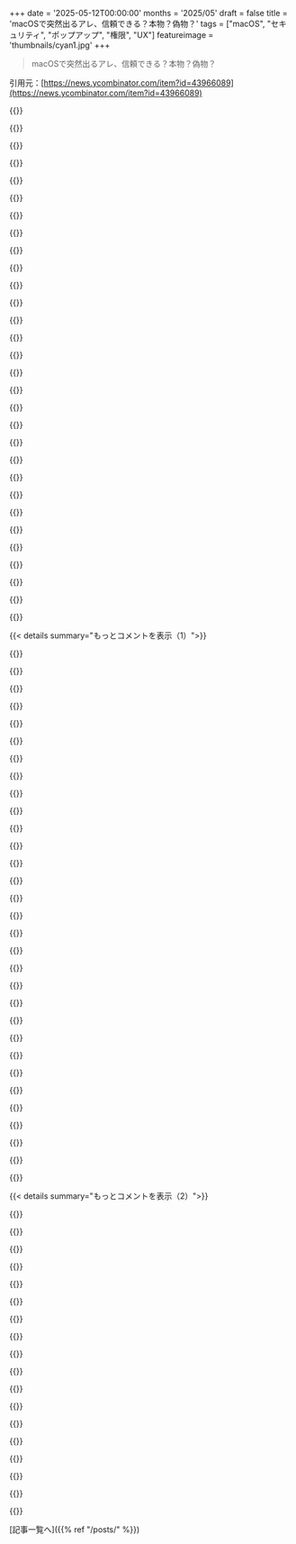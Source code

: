 +++
date = '2025-05-12T00:00:00'
months = '2025/05'
draft = false
title = 'macOSで突然出るアレ、信頼できる？本物？偽物？'
tags = ["macOS", "セキュリティ", "ポップアップ", "権限", "UX"]
featureimage = 'thumbnails/cyan1.jpg'
+++

> macOSで突然出るアレ、信頼できる？本物？偽物？

引用元：[https://news.ycombinator.com/item?id=43966089](https://news.ycombinator.com/item?id=43966089)




{{<matomeQuote body="Appleさんへお願い。アプデとかで突然ローカル管理者パスワードを聞くポップアップ出すの、いい加減やめてほしいんだよね。<br>誰でも簡単に偽物のポップアップ作れるし、「底辺80%」のユーザーは偽物か本物か見分けようとしないよ。<br>こんなことしてたら、正規のソフトが何のきっかけもなく勝手にパスワード要求するんだって、ユーザーに教え込むだけじゃん。それが今のダイアログのやってること。<br>メニューバーにカラフルなアイコン出すとか、Windowsみたいに専用画面使うとか、やり方あるでしょ。今のmacOSの「セキュリティ」UIはマジでひどい。" userName="xp84" createdAt="2025/05/12 23:12:32" color="#ff5733">}}




{{<matomeQuote body="こういうのホント嫌いなんだよね。なんで聞いてくるのか分かんないし、「いいえ」って言ったらどうなるかも分かんない。設定をどう管理すればいいかも全然。<br>アプリの設定画面みたいに、「はい、設定パネル開いてXXXを許可して」って言うのとは全然違う。そっちならアプリ名も機能も切り替えも見れて、オンオフ自由じゃん。<br>だから”capabilities”って概念、あんま好きじゃないんだ。UXがひどいし、ひどくならざるを得ない感じ。「新しいアプリをフルに楽しむには＜PCをroot化＞を有効にして。」開発者側が好き勝手メッセージ決めれたらこうなるでしょ。全然親切じゃない。" userName="whartung" createdAt="2025/05/12 23:36:24" color="#45d325">}}




{{<matomeQuote body="＞capabilitiesって概念のUXがひどいと思うって意見だけど、そんなことないと思うな。macOSのが中途半端で後付けだからダメなだけだよ。ちゃんとできるはず。<br>例えば、どのアプリにどんな長期的な権限あげたか設定画面で見れるようにするとか（Accessibility設定みたいにね）、最近どう使ったかのログとか、取り消しも。アプリが権限求めるときに理由説明つけるとか（iOSみたいに）。”いいえ”って言ったらどうなるかちゃんと示すとか。interdictionとかLogging、Little snitchみたいなのも。もっと細かい権限設定も必要。アプリに”PCをroot化”なんて権限絶対あげたくないし、そもそもそんなの必要ないでしょ。<br>macOSの問題はPOSIXベースでcapabilityを後付けしようとしてるからだと思う。アプリ開発者もcapability前提で考えてないし。本来ならfopen()とかもcapabilityを引数に取るべきだけど、それやったら今までの全部のソフト変えることになるから無理だよね。" userName="josephg" createdAt="2025/05/13 00:16:38" color="#ff33a1">}}




{{<matomeQuote body="macOSの内部をちょっと見てきた者として、これ全部めちゃ面白いね。でも気になるんだけど、capabilityってそんな低レベルで実装できると思う？POSIXのセキュリティモデルって、C言語で書きやすいシンプルなモデルだからああなってるんじゃないかなって気がするんだよね。<br>あなたが言ってるcapabilityシステムはすごいクールだけど、ずっと複雑に聞こえる。もしそれが本当に複雑で、本質的にシンプルじゃないなら、システムの一部を抜き出して悪用するみたいな回避策が出てきちゃわないかな。" userName="nmgycombinator" createdAt="2025/05/13 00:25:31" color="">}}




{{<matomeQuote body="もしmacOSがポップアップをウィンドウに紐付けたままでいてくれたら、これほど問題じゃなかったかもね[0]。完全に解決じゃないけど、マシだった。今のポップアップはツールバーの上に重なるから、アプリの一部にすごく見えちゃうんだよ。<br>Steve JobsもAquaのデモで、独立したモーダルの面倒さを指摘してたのにね[1]。なのに今はこれだよ。AppleがモバイルUIにやたらこだわる変な癖のせいでさ。" userName="ronnieboy493" createdAt="2025/05/13 06:55:58" color="#38d3d3">}}




{{<matomeQuote body="偽ポップアップをクリックすることの脅威モデルって何なの？だってシステムから来てないんだから、別に何も起こらないでしょ？" userName="matthewfcarlson" createdAt="2025/05/13 01:04:09" color="">}}




{{<matomeQuote body="iCloudにログインする時、平文のローカルパスワードがサーバーに送信されるって主張の証拠、お願いできますか。" userName="DowsingSpoon" createdAt="2025/05/13 00:25:56" color="">}}




{{<matomeQuote body="Capability自体はホントに低レベルで実装できるよ。各プロセスと関連付けられたcapabilityの配列みたいにね。Wikipediaのc-listってページ見てみて。あのページでも指摘してるけど、POSIXのファイルディスクリプタって実質c-listなんだよ。<br>Capability OSは、オープンファイル以外のリソースへのアクセス制御に、同じようなメカニズムを使うわけ。GP（前のコメント）が言ってた他のこと（Loggingとかinterdiction、UIとかね）は、一番下のcapabilityシステムの上に実装するレイヤーだよ。" userName="ryukafalz" createdAt="2025/05/13 01:35:21" color="#ff5733">}}




{{<matomeQuote body="passkeyのポップアップがjavascriptのポップアップと区別つかないのは、ひどいセキュリティ上の間違いだね。" userName="musicale" createdAt="2025/05/13 02:18:36" color="#ff33a1">}}




{{<matomeQuote body="SeL4はCで全部書かれた、能力ベースのOSツールキットだよ。OSのコア部分はたった数千行なんだ。しかも数学的にバグがないって証明されてるんだぜ、信じられないだろ。メモリ割り当ても能力を使うんだ。だから普通はシステム全体のメモリを管理するマイクロサービス（ユーザーランドプロセス）がいて、他のプロセスはそいつに頼んでヒープメモリを割り当ててもらうんだよ。（まぁ普通は大きなブロックを割り当てて、それを普通のあれで分割するけどね）。" userName="josephg" createdAt="2025/05/13 05:00:46" color="">}}




{{<matomeQuote body="プレーンテキストのパスワードを送るとは一言も言ってないよ。’暗号化’するって書いてあるのは、Keychainにアクセスする必要があるからだ。ダイアログにはそう書いてあるけど、この許可から逃れる方法はないんだよ。君は100%間違ってる。編集： https://apple.stackexchange.com/questions/467137/are-keychai..." userName="ssd646" createdAt="2025/05/13 02:36:59" color="">}}




{{<matomeQuote body="AppleはSEPコプロセッサにL4の派生を使ってると思うけど、それがSeL4かは分からないな。いつかじっくり調べるべきOSがまた増えた感じだ。" userName="nmgycombinator" createdAt="2025/05/13 07:09:19" color="">}}




{{<matomeQuote body="ここで何が問題なの？Javascriptのポップアップは指紋認証を読み取れないんだから、偽のpasskeyポップアップの最終的な狙いは何になるっていうの？" userName="sureIy" createdAt="2025/05/13 04:05:10" color="">}}




{{<matomeQuote body="macOSにはPrivacy ＆ Securityペインで細かい権限が見られる最初のUIがあるよ。App Store外アプリの説明はチェックされないから、macOSは説明を出さないんだ。「いいえ」の場合も同じ。偽の申請は変なユーザー体験になるし、怖がられるし、Appleらしくない。macOSは全てのアプリがサンドボックス化されてて、root権限も弱められてる。これは他のOSより優れてる点だね。" userName="mike_hearn" createdAt="2025/05/13 10:08:49" color="#38d3d3">}}




{{<matomeQuote body="悪意のあるアプリがこれを真似するのはかなり簡単そうだね。" userName="saagarjha" createdAt="2025/05/13 09:24:54" color="">}}




{{<matomeQuote body="この名作を再投稿する時が来たみたいだね：The Line of Death https://textslashplain.com/2017/01/14/the-line-of-death/" userName="yencabulator" createdAt="2025/05/13 03:21:14" color="">}}




{{<matomeQuote body="テクノロジー詳しくない親戚は、ローカルのデバイスパスワード／パスフレーズとiCloud／Apple IDパスワードの違いが分かんなくて、どれか動くまで全部入れちゃうんだ（UIが不明瞭で一貫性ないから仕方ない）。Appleは昔VistaのUACをからかってたけど、結局同じような突然のプロンプトまみれで、UIはむしろ弱くなってるね。" userName="pornel" createdAt="2025/05/13 02:58:51" color="#45d325">}}




{{<matomeQuote body="Keychainについて調べた者として、君はこの状況を誤解してると思うな。Keychain項目はiCloudとローカルに別々にあって、ローカルのはiCloudに行かない場合もある。ローカルマシンのパスワード（ログインに使うやつ）はKeychain項目として保存されないから、iCloudやローカルKeychainには入らないよ。コンピューターのパスワードはローカルKeychain解除に使うけど、パスワード自体は保存されないんだ。ローカルはiCloudとは別物だよ。Apple開発者じゃないけど調べたんだ。" userName="nmgycombinator" createdAt="2025/05/13 02:55:33" color="#ff5c5c">}}




{{<matomeQuote body="They also run L4 variants below and besides XNU, on same cores as the rest https://randomaugustine.medium.com/on-apple-exclaves-d683a2c．．．っていう技術的な話もあるらしいよ．残りのcoresと同じとこでね．" userName="SSLy" createdAt="2025/05/13 07:18:37" color="#38d3d3">}}




{{<matomeQuote body="The Plessey 250ってやつ，すごかったんだよ．．． https://en.wikipedia.org/wiki/Plessey_System_250" userName="FuriouslyAdrift" createdAt="2025/05/13 16:58:55" color="">}}




{{<matomeQuote body="Touch IDあっても全部のpassword popupsがすぐ消えるわけじゃないんだよね．会社のwork macbookのMDM／security settingsのせいかもだけど，Touch ID効いたりpassword求められたり．AppleよりUACの方がマシ．仕事終わりにapplications閉じたのに，password promptsが背景に残ってる日とかあるし．あれimportantだったの？Should I still permit them？誰にもわかんない！" userName="jeroenhd" createdAt="2025/05/13 08:39:28" color="#45d325">}}




{{<matomeQuote body="へぇ，なるほどねぇ．attached modalsはwindowがある前提だけど，たぶん10回のうち9回はtrueだろうしね．" userName="nmgycombinator" createdAt="2025/05/13 07:03:16" color="">}}




{{<matomeQuote body="こういう時にintegrated fingerprint readerがあるの，really appreciateなんだよね．普段はlaptop screen closedでexternal monitor使ってるけど，system dialogsでauthenticateするためにspecifically openしてるよ．" userName="aranchelk" createdAt="2025/05/13 01:14:36" color="#785bff">}}




{{<matomeQuote body="tech companiesのdamage controlをfor freeでするくらいなら，navyとかでlivesをsaveするdamage control skills活かした方がいいんじゃないの？More seriously，俺は”the app store”とか”walled gardens”が良いなんてstupid ideaにはnever surrenderだね．They are notだし，simply being on the app storeはanything at allのtrustのsignalじゃないよ．" userName="Der_Einzige" createdAt="2025/05/13 13:38:32" color="">}}




{{<matomeQuote body="それがgood or badだってargueしたんじゃなくて，only that it allows Apple to verify thingsだって言っただけだよ．Actually macOSはsometimes explanations使うじゃん．Calendar accessとかね．Anything where the rationaleがintuitively checkedできる seems to OK to use them．" userName="mike_hearn" createdAt="2025/05/13 18:43:03" color="">}}




{{<matomeQuote body="system preferences windowにくっついたdialogとしてopenするようにして，within thatにwhat app／serviceがpermissions求めてるかincludeすべきだよ．free floating windowはfor anyone isn’t goodだし，settings appをduplicatingするのはat least slightly more difficult to fakeにするだろうしね．" userName="jclardy" createdAt="2025/05/13 08:42:01" color="#ff5c5c">}}




{{<matomeQuote body="Thanks for posting．I’ve had this vividly in my mind for years，but didn’t remember the source．Makes so much sense．" userName="WA" createdAt="2025/05/13 05:37:25" color="">}}




{{<matomeQuote body="non technical userがscary pop ups and warningsをどれだけ気にしないかっていうexampleね．MacOS and Chrome動かしてるpeopleとか，full blue screenの”your computer has been locked by windows，call Microsoft support at this phone number to unlock”っていう詐欺にregularly fall forなんだよ．自分がwindows computerじゃないってことすらtheir mindsにenterしないまま，that it’s just scam content presented in a full screen browser windowだってcontemplateするbefore they evenね．" userName="walrus01" createdAt="2025/05/13 10:26:19" color="#ff33a1">}}




{{<matomeQuote body="うん，こういうシステム全般の問題点だよね．メッセージがユーザーにうまく伝わらないんだ．昔のjava appletは”このアプリは署名されてます，続けますか？”って聞くんだけど，それが本当に何を意味するのか（ユーザーが実行するとサンドボックス外で動くってこと），分かるのは底辺のエンジニアだけ．Windows UACとか他のLinuxデスクトップのセキュリティも似たようなもんかな．" userName="spoonsort" createdAt="2025/05/13 14:49:01" color="#ff5733">}}




{{<matomeQuote body="最近知ったんだけど，macアプリはシステムのApplicationsじゃなくて自分のホームディレクトリの方に入れるべきなんだって．非adminユーザーにしてアプリをホームのApplicationsに入れれば，ほとんどのアプリはadmin権限なしで勝手にアップデートできるから権限要求に悩まされないよ．ただしTailscaleとか一部例外あり．これはPareto Securityってアプリも推奨してる方法らしい．詳しくはリンク見てみて．" userName="cypherpunks01" createdAt="2025/05/12 22:37:54" color="#ff5c5c">}}




{{< details summary="もっとコメントを表示（1）">}}

{{<matomeQuote body="残念ながら，多くの（ほとんど？）アプリ開発者もこのこと知らないんだよね．中にはアプリを明示的に／Applicationsにインストールしないと動かないようにしてる人たちもいるんだ．" userName="Etheryte" createdAt="2025/05/12 23:02:42" color="">}}




{{<matomeQuote body="全体のトピックは置いといて，俺は昔から＄HOME／Applicationsに入れてるよ．ほとんどのソフトは気にしない．たまに初心者に”Downloadsフォルダから起動してるけど，／Applicationsに移動しようか？”って聞くポップアップ出すくらい．Adobeとか”Installers”使うアプリだけは／Applicationsに入れてるけど，きっと移動したら動かないだろうな．こうするとホームディレクトリコピーするだけでアプリも簡単に移行できて楽なんだ．" userName="xp84" createdAt="2025/05/12 23:17:35" color="">}}




{{<matomeQuote body="＞ホームディレクトリ全部コピーすれば移行が楽になるって考えね．<br>関係ないけど，macOSのドラッグ＆ドロップインストールってマジで最高だよ．みんな文句言うけど，あれって単にフォルダをApplicationsフォルダに移動してるだけなんだって気づいてないんだよね．Windowsの”ウィザード”方式よりずっとシンプルでしょ．まあ，開発者によるけどね．" userName="nmgycombinator" createdAt="2025/05/12 23:22:23" color="">}}




{{<matomeQuote body="もしアプリを〜／Applicationsに入れると，rootなしで自動アップデートできるけど，怪しいコードもroot権限なしでそれを上書きできちゃうよ．" userName="throwaway290" createdAt="2025/05/13 05:46:14" color="">}}




{{<matomeQuote body="いやいや，それは何リリースか前に直ってるよ．macOSは何年もrootユーザーの概念を使ってない．実際のパーミッションモデルはUNIXと全然違うんだ．<br>１．アプリは他のアプリのファイルをいじれない．たとえ＄HOMEにあっても無理．ターミナルで試してみてよ．<br>２．rootでもSIPを無効にしない限りシステムに勝手な変更はできない（リカバリーモードでいじる必要あり）．だから昔みたいに簡単に上書きされたりはしないよ．" userName="mike_hearn" createdAt="2025/05/13 10:14:43" color="#ff5c5c">}}




{{<matomeQuote body="UNIXモデルが互換性のためだけってのは違うと思うな．<br>１．ターミナルになんらかの権限が必要ってことね．<br>２．多くのアプリはアップデート時にadminのパスワードを聞くよ．Dockerとかね．開発者向けソフトは”sudoが必要だから”って言うし．SIPで守られてるのは一部だけ．それ以外はrootが結構いじれるんじゃないかな．MacPortsとかは全部sudoの下だし．" userName="throwaway290" createdAt="2025/05/13 12:58:51" color="#785bff">}}




{{<matomeQuote body="grepは読み取り専用だから常に許可されてるよ．<br>うん，Dockerみたいな開発ツールはadminパスワードを聞いてくるけど，それはほとんどのMacユーザーが経験することじゃないね．Rootはまだ存在するけど，元々Linux用に作られたソフトとか一部の特殊なケース以外では，遭遇しないと思うな．" userName="mike_hearn" createdAt="2025/05/13 18:41:49" color="#ff5733">}}




{{<matomeQuote body="macOSの”とりあえずApplicationsにドラッグ”方式の問題はアンインストールだよ．フォルダを消してもユーザーデータ（破損してる可能性もあるよね？）は消えないし，初回起動時にアプリが作ったシステム側のファイルも消えないんだ．普通のWindowsインストーラーなら，ユーザーデータも消すだろうし（前者），システム側のファイルは確実に消してくれるんだけどね（後者）．" userName="Kwpolska" createdAt="2025/05/13 06:35:52" color="#45d325">}}




{{<matomeQuote body="Finderでアプリを/Applicationsにドラッグすると何か起こるみたい。mvコマンドで移動すると、アプリが動かないことが多いんだよ。昔やったことだから詳細忘れちゃった、ごめんね。誰か詳しい人いるかな。" userName="jen729w" createdAt="2025/05/13 04:57:41" color="#785bff">}}




{{<matomeQuote body="macOS 15.4.1だけど、~/Applicationsなんてフォルダないよ。" userName="nyanpasu64" createdAt="2025/05/13 04:56:38" color="">}}




{{<matomeQuote body="macOSのアンインストールが難しいのはマジで同意だわ。Appleはきっと将来、全部のアプリが自己完結型になって、ゴミ箱に入れるだけでホントに全部消せるようになるって考えてるんじゃないかな。でも、それは現実的じゃないかもね。ファイル移動だけで済むインストールやアンインストールって、やっぱり良いと思うんだ。" userName="nmgycombinator" createdAt="2025/05/13 06:44:20" color="">}}




{{<matomeQuote body="Finderでの/Applicationsには、ちょっとした魔法があるんだ。実はこれ二つのフォルダで構成されてて、一つはシステムパーティションにあって書き込みできなくて、もう一つはデータパーティションにあって自分でインストールしたものはそこに入るんだよ。" userName="tonyedgecombe" createdAt="2025/05/13 05:56:47" color="#ff5733">}}




{{<matomeQuote body="「grepは常に許可される」ってのは間違い。一部フォルダは許可必要だし、許可されれば書き込みもできる。アプリの署名検証（SIPとか）はあるけど、編集しても警告出ないケースもあるし、xcodeあれば自分で署名できちゃうから偽装も可能だよ。別のコメントでも言ったけど、~/Applicationsを使うのはSIPとかあっても、まだセキュリティは低いんだ。" userName="throwaway290" createdAt="2025/05/14 07:02:57" color="#ff5c5c">}}




{{<matomeQuote body="Apple自身にも、Applicationsフォルダにないアプリが読み取り専用でマウントされるっていう変な癖がいくつかあるんだ。このバグはしばらく見てないけど、直ったっていう公式な情報も見たことないから…。" userName="Klonoar" createdAt="2025/05/13 06:51:18" color="">}}




{{<matomeQuote body="「Applicationsにドラッグして、ゴミ箱に移動して削除」っていう流れは何十年も前、たぶんNeXTStep [0]の時代に発明されたんだよ。アプリケーションバンドルは書き込みできるようには作られてないし、ユーザーデータをそこに書くこともできない。もしAppleが将来の変更を考えてるなら、彼らはその実行力がマジで低いね。[0] https://www.nextcomputers.org/files/manuals/nd/Concepts/Inst..." userName="Kwpolska" createdAt="2025/05/13 20:45:46" color="#38d3d3">}}




{{<matomeQuote body="/Applicationsフォルダは三つあるんだよ、君が言った二つと、各グラフィカルユーザーのための~/Applicationsね。" userName="SSLy" createdAt="2025/05/13 07:21:00" color="">}}




{{<matomeQuote body="完全に署名ベースじゃないよ．ChromeのInfo.plist編集できるか試してみて．権限がわかるよ．署名はネイティブコードは毎回，データファイルやバンドル構造は初回だけチェックされるんだ．ネットなしでもOK，公証もチェックできるよ．" userName="mike_hearn" createdAt="2025/05/14 18:44:15" color="#38d3d3">}}




{{<matomeQuote body="管理者なら，今でも~/Applicationsにアプリをインストールすることを選べるよ．" userName="mulmen" createdAt="2025/05/12 23:35:26" color="">}}




{{<matomeQuote body="それはバグじゃなくて，translocationっていうセキュリティ機能（ハック？）なんだ．ダウンロードしたアプリをFinderで最初に移動させずに実行すると起こるんだよ．" userName="mike_hearn" createdAt="2025/05/13 10:11:49" color="#ff5733">}}




{{<matomeQuote body="それは異端だね！まあ，昔のiPodならそれに近かったけどね．Apple Storeの同僚がたくさんアプリとかをiPodに入れてたんだ．" userName="xp84" createdAt="2025/05/13 01:51:00" color="">}}




{{<matomeQuote body="僕のAdobeアプリは全部/Applications/gfxからちゃんと動いてるよ．~/Applicationsに入れたことはないんだ．それらは他にもいろいろなファイルをあちこちに置くけどね．" userName="egypturnash" createdAt="2025/05/13 02:03:47" color="">}}




{{<matomeQuote body="＞ChromeのInfo.plist編集できるか試してみて権限確認．署名アプリのplistは編集できても次回起動で”破損してる”扱いが多いけどTauriアプリは起動できた．マルウェアはアプリを書き換えるより削除して置き換える手があり，~/Applicationsなら権限なしでできちゃうんだ．" userName="throwaway290" createdAt="2025/05/15 09:46:17" color="#ff33a1">}}




{{<matomeQuote body="残念ながらmacOSは~/Applicationsのアプリを普通の”アプリケーション”に混ぜて表示する魔法はないんだ．でもSettingsやPhotosみたいなシステムアプリと/Applicationsに入れたアプリは混ぜて表示してくれるよ．僕はいつも両方のフォルダをサイドバーに入れてて，毎日どっちか忘れちゃうけどね．" userName="xp84" createdAt="2025/05/16 19:20:51" color="">}}




{{<matomeQuote body="そう思うんだけど，間違ってたら教えてね．SIPオンで信頼されないソフトが無効なら検知されるかもだけど，xcodeあれば怪しいコードも署名できちゃうかも．/Applicationsは開発者向けに多層防御になるみたい．アプリが更新で管理者権限要求したら拒否して，後で公式サイトとかで確認できるよ．" userName="throwaway290" createdAt="2025/05/13 08:24:51" color="#ff5c5c">}}




{{<matomeQuote body="インストーラーは全部そうってわけじゃないよ。ヘボい開発者のだけだよ。ちゃんとした開発者は「全員向け」か「自分だけ」か選べるようにしてるってば。" userName="traceroute66" createdAt="2025/05/13 08:42:08" color="">}}




{{<matomeQuote body="~/Applicationsは知ってたけど使ってなかったんだよね。新しい職場でadmin権限なくて使い始めたよ。Homebrewもそこに入れるようにしたら、だいたいのアプリが使えるようになった。" userName="stefandesu" createdAt="2025/05/13 17:36:11" color="">}}




{{<matomeQuote body="大事な訂正！記事でこのCVEはmacOS Sequoia 15.5とかでパッチ済みって書いたけど、間違ってたよ。実はVentura 13.7.6とSonoma 14.7.6にはパッチされてないみたい。Appleに問い合わせたけど返事なし。自分でテストしたら、まだ脆弱性が残ってたんだ。なんでAppleがこれら2つに入れなかったかは不明。情報入り次第、記事を更新するね。" userName="nmgycombinator" createdAt="2025/05/13 02:00:20" color="#ff5c5c">}}




{{<matomeQuote body="編集したよ：VenturaとSonomaは脆弱なまま。AppleはSequoiaだけでパッチするって決めたみたいだね。" userName="nmgycombinator" createdAt="2025/05/14 18:13:58" color="#785bff">}}




{{<matomeQuote body="MacはMac、PCはPCって広告でVistaをバカにしてたの思い出したわ。今じゃMacがVistaよりダメじゃん。マジうざいんだけど。" userName="muppetman" createdAt="2025/05/12 22:05:45" color="">}}




{{<matomeQuote body="アプリ更新するたびに、これネットからDLしたけど信じる？って聞かれるのがうざい。このアプリ、ローカルネットワーク見てもいい？ってのも。常にうるさくて、もう気にしなくなっちゃった。まさにVistaがやってた通りだよ。" userName="muppetman" createdAt="2025/05/12 22:12:35" color="">}}

{{</details>}}




{{< details summary="もっとコメントを表示（2）">}}

{{<matomeQuote body="ローカルネットワークのポップアップは確かにやりすぎだと思う。でも”これネットからDLしたプログラムだよ”って警告は、ウザいけどいい面もあるかな。Appleが開発者をApp Storeに誘導したい狙いもあるのかもね（そっちの方が安全性が高いと信じてるなら）。一長一短だわ。OSがユーザーを守ろうとしてるのは偉いと思う。ポップアップ疲れする気持ちも分かるよ。" userName="nmgycombinator" createdAt="2025/05/12 22:18:18" color="#45d325">}}




{{<matomeQuote body="ああもう、聞かないで…<br>Macのウザいとこ他にもいっぱいあるんだよ。<br>iCloudの通知、Apple Musicの広告と勝手に開く挙動、AppleTV+とかのゴミアプリがプリインストール、パッケージ管理はクソでアーキテクチャ間の不一致、ユーザーを信用せずVulkanやNvidiaドライバがないこととかね。Vistaよりひどい自己矛盾だわ。" userName="bigyabai" createdAt="2025/05/12 22:14:44" color="">}}




{{<matomeQuote body="「App Storeに促す狙い」って話だけど、これは開発者への搾取だよ、シンプルに。Appleは実行環境を安全にすべきで、手動でチェックするレンタル警官みたいな真似はやめるべき。App Storeはスマホでもデスクトップでも露骨な金儲け。セキュリティってのは、開発者を自分の手中に収めたいっていうAppleの歪んだ動機を隠すための口実だね。" userName="bigyabai" createdAt="2025/05/12 22:21:24" color="#38d3d3">}}




{{<matomeQuote body="俺は信頼できるアプリをダウンロードしたら、この挙動をオフにするためにxattr -d downloaded-app.dmgってコマンドを実行してるよ。" userName="trollbridge" createdAt="2025/05/12 22:23:04" color="">}}




{{<matomeQuote body="たまにMacOSに戻ろうかなって考えることもあるんだけどさ（OS X 10.7がiOSっぽくなりすぎたのと、アプリが署名されたりApp Store必須ってのが嫌で辞めたんだ）、もうマジで辞めてて良かったわ！" userName="MiddleEndian" createdAt="2025/05/13 12:07:15" color="">}}




{{<matomeQuote body="これはVistaが”昔やってたこと”とは違って、macOSには昇格に加えてエンタイトルメントって仕組みがあるんだ。macOSがダメなのは、一回拒否した許可要求がアプリを起動するたびに出たり、複数の許可が必要な場合も一度に一つしか出なかったりすること。これはVistaにはなかった問題点だよ。AppleはMoTWに加えてnotarizationもあって厳しすぎる。このままだとmacOSユーザーは許可のポップアップばっか出てきて疲れちゃうだろうね。/r/macosで言われてる「UNIXだから安全！」ってのもこの件に関しては間違いだと思うな。" userName="p_ing" createdAt="2025/05/12 23:17:52" color="#ff5733">}}




{{<matomeQuote body="マジでうざいのが、”リムーバブル”って扱いのドライブから読み込む許可を求められること。うちのSteamのライブラリがあるドライブとかがそうなんだよね。" userName="TylerE" createdAt="2025/05/12 23:05:27" color="">}}




{{<matomeQuote body="最初から入ってるアプリの話だけど、Photosみたいなのがアンインストールできないのはもっとアホだよね。”Mac動かすのに必要らしい”とか言われてるけど。悪いけど、ソフト開発専用のPCで写真ライブラリなんていらねーんだよ！" userName="xp84" createdAt="2025/05/12 23:01:13" color="">}}




{{<matomeQuote body="それってどのくらいの頻度で出るの？OSが一度許可したことは覚えてて、また出ないようにしてくれるんじゃないの？" userName="nmgycombinator" createdAt="2025/05/12 23:33:18" color="">}}




{{<matomeQuote body="macOS 15では、GUIでのバイパス（右クリック→開く）ができなくなったんだ。xattrコマンドが唯一の方法みたい。誰かAutomationとか作ってるかもね。" userName="p_ing" createdAt="2025/05/12 23:19:28" color="#38d3d3">}}




{{<matomeQuote body="Linuxで権限昇格が必要なとき、すごくめんどくさいんだよね。Yes/Noじゃなくてパスワード要求されるし。コンピューターを放置した隙の攻撃とかは気にしないから、パスワード要求は意味ないし。必要なのは、何かを昇格させようとしてるって確認できることと、Windowsみたいにアプリが勝手にYesをクリックできないことだけ。Linuxではこれの解決策が見つからないし、生体認証に切り替える方法すら見つけられなかったよ。" userName="ziml77" createdAt="2025/05/14 00:27:36" color="">}}




{{<matomeQuote body="WindowsのUACダイアログはセキュアデスクトップで表示されるから、他のアプリと見分けがついて偽装されにくい点がすごくいいんだよね。保護されたメモリで分離されてて、見た目も他のUIを全部隠すし。macOSやLinuxのDEみたいに他のダイアログと同じ見た目だと簡単に偽装されちゃうし。UACのセキュアデスクトップは攻撃を防ぐのにも役立つはずだから、macOSもマジでこういう仕組みを使うべきだと思うよ。" userName="thewebguyd" createdAt="2025/05/13 16:00:30" color="#ff5c5c">}}




{{<matomeQuote body="「これはインターネットからダウンロードしたプログラムです」って警告は、App Storeより前からあったんだよ。昔のmacOSでは、アプリがアイコンを偽装してダウンロードさせ、ユーザーがharmlessなファイルだと思って実行しちゃう危険があったから、その対策として生まれたんだ。ダウンロードされたファイルに特別な属性をつけて、Finderがそれを見たら警告を出して属性を削除するっていう手っ取り早いセキュリティハックだったんだよね。サンドボックスとかSIPが登場する前の話だよ。" userName="mike_hearn" createdAt="2025/05/13 10:19:22" color="#ff33a1">}}




{{<matomeQuote body="NSO Groupも喜んでるみたいに、AppleはSMSとかSafariの中身をレビューしないし、「キュレーションされたセキュリティ」なんてウソで、全然信頼できないよ。iOSではマルウェアも詐欺もやりたい放題で、広告で宣伝されてるものもあるし。プライベート権限の扱いに頼りすぎてて、開発者がそれをどう使ってるかレビューする気もないみたい。UberとかTikTokの例を見てみ？Appleは「安全な」レビューを、アプリレビューやランタイム保護をしない言い訳に使ってるだけだよ。" userName="bigyabai" createdAt="2025/05/12 22:36:15" color="">}}




{{<matomeQuote body="mimeタイプの関連付けを変えるなら、これおすすめだよ → https://github.com/philocalyst/infat" userName="tough" createdAt="2025/05/12 22:23:56" color="">}}




{{<matomeQuote body="よく出るよ。問題はドライブごとじゃなくてアプリごとに出るってことなんだ。ホームディレクトリ全体を対象にしたこともあったんだけど、プロンプトが煩わしすぎてやめちゃったんだよね。" userName="TylerE" createdAt="2025/05/13 00:04:47" color="">}}




{{<matomeQuote body="セキュリティと拡張性のトレードオフって避けられない問題みたいだね。でも最近はちょっと状況が変わってきたかも。少なくともmacOSはWindowsみたいに悪質なプロセスに悩まされることがないし。まぁ、僕がただ注意深いだけなのかもしれないけどね。" userName="nixpulvis" createdAt="2025/05/13 03:30:47" color="">}}

{{</details>}}



[記事一覧へ]({{% ref "/posts/" %}})
